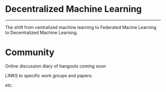 # Decentralized Machine Learning
--------------------------------

The shift from centralized machine learning to Federated Macine Learning to Decentralized Machine Learning.

Community
=========

Online discussion diary of hangouts coming soon

LINKS to specific work groups and papers:



etc.
